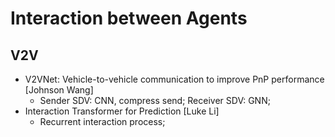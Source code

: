# Interaction between Agents

## V2V
- V2VNet: Vehicle-to-vehicle communication to improve PnP performance [Johnson Wang]
	- Sender SDV: CNN, compress send; Receiver SDV: GNN;
- Interaction Transformer for Prediction [Luke Li]
	- Recurrent interaction process;
